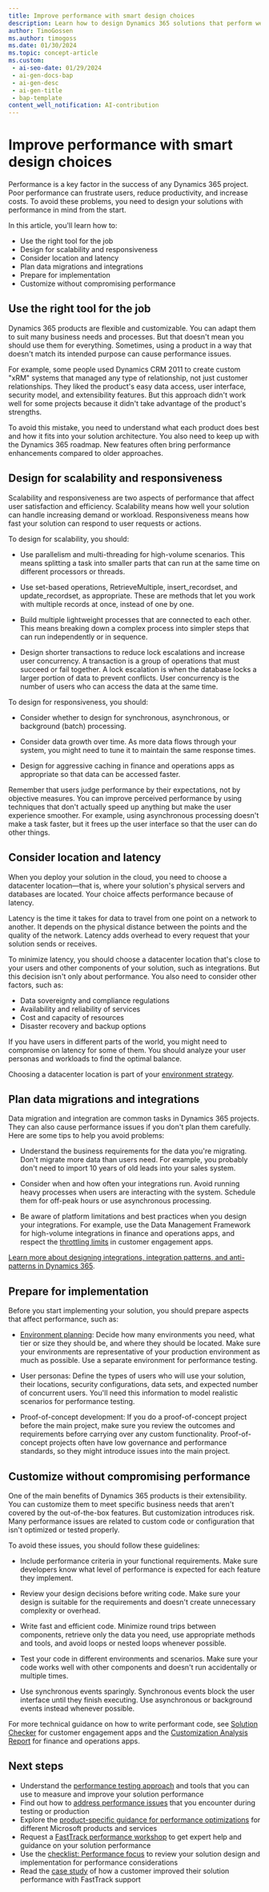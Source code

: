 ```yaml
---
title: Improve performance with smart design choices
description: Learn how to design Dynamics 365 solutions that perform well by using the right tools. Learn how to avoid common mistakes and how to scale for demand.
author: TimoGossen
ms.author: timogoss
ms.date: 01/30/2024
ms.topic: concept-article
ms.custom:
 - ai-seo-date: 01/29/2024
 - ai-gen-docs-bap
 - ai-gen-desc
 - ai-gen-title
 - bap-template
content_well_notification: AI-contribution
---
```


# Improve performance with smart design choices

Performance is a key factor in the success of any Dynamics 365 project. Poor performance can frustrate users, reduce productivity, and increase costs. To avoid these problems, you need to design your solutions with performance in mind from the start.

In this article, you'll learn how to:

- Use the right tool for the job
- Design for scalability and responsiveness
- Consider location and latency
- Plan data migrations and integrations
- Prepare for implementation
- Customize without compromising performance

## Use the right tool for the job

Dynamics 365 products are flexible and customizable. You can adapt them to suit many business needs and processes. But that doesn't mean you should use them for everything. Sometimes, using a product in a way that doesn't match its intended purpose can cause performance issues.

For example, some people used Dynamics CRM 2011 to create custom "xRM" systems that managed any type of relationship, not just customer relationships. They liked the product's easy data access, user interface, security model, and extensibility features. But this approach didn't work well for some projects because it didn't take advantage of the product's strengths.

To avoid this mistake, you need to understand what each product does best and how it fits into your solution architecture. You also need to keep up with the Dynamics 365 roadmap. New features often bring performance enhancements compared to older approaches.

## Design for scalability and responsiveness

Scalability and responsiveness are two aspects of performance that affect user satisfaction and efficiency. Scalability means how well your solution can handle increasing demand or workload. Responsiveness means how fast your solution can respond to user requests or actions.

To design for scalability, you should:

- Use parallelism and multi-threading for high-volume scenarios. This means splitting a task into smaller parts that can run at the same time on different processors or threads.

- Use set-based operations, RetrieveMultiple, insert\_recordset, and update\_recordset, as appropriate. These are methods that let you work with multiple records at once, instead of one by one.

- Build multiple lightweight processes that are connected to each other. This means breaking down a complex process into simpler steps that can run independently or in sequence.

- Design shorter transactions to reduce lock escalations and increase user concurrency. A transaction is a group of operations that must succeed or fail together. A lock escalation is when the database locks a larger portion of data to prevent conflicts. User concurrency is the number of users who can access the data at the same time.

To design for responsiveness, you should:

- Consider whether to design for synchronous, asynchronous, or background (batch) processing.

- Consider data growth over time. As more data flows through your system, you might need to tune it to maintain the same response times.

- Design for aggressive caching in finance and operations apps as appropriate so that data can be accessed faster.

Remember that users judge performance by their expectations, not by objective measures. You can improve perceived performance by using techniques that don't actually speed up anything but make the user experience smoother. For example, using asynchronous processing doesn't make a task faster, but it frees up the user interface so that the user can do other things.

## Consider location and latency

When you deploy your solution in the cloud, you need to choose a datacenter location&mdash;that is, where your solution's physical servers and databases are located. Your choice affects performance because of latency.

Latency is the time it takes for data to travel from one point on a network to another. It depends on the physical distance between the points and the quality of the network. Latency adds overhead to every request that your solution sends or receives.

To minimize latency, you should choose a datacenter location that's close to your users and other components of your solution, such as integrations. But this decision isn't only about performance. You also need to consider other factors, such as:

- Data sovereignty and compliance regulations
- Availability and reliability of services
- Cost and capacity of resources
- Disaster recovery and backup options

If you have users in different parts of the world, you might need to compromise on latency for some of them. You should analyze your user personas and workloads to find the optimal balance.

Choosing a datacenter location is part of your [environment strategy](environment-strategy-overview.md).

## Plan data migrations and integrations

Data migration and integration are common tasks in Dynamics 365 projects. They can also cause performance issues if you don't plan them carefully. Here are some tips to help you avoid problems:

- Understand the business requirements for the data you're migrating. Don't migrate more data than users need. For example, you probably don't need to import 10 years of old leads into your sales system.

- Consider when and how often your integrations run. Avoid running heavy processes when users are interacting with the system. Schedule them for off-peak hours or use asynchronous processing.

- Be aware of platform limitations and best practices when you design your integrations. For example, use the Data Management Framework for high-volume integrations in finance and operations apps, and respect the [throttling limits](/powerapps/developer/data-platform/api-limits) in customer engagement apps.

[Learn more about designing integrations, integration patterns, and anti-patterns in Dynamics 365](integrate-other-solutions.md).

## Prepare for implementation

Before you start implementing your solution, you should prepare aspects that affect performance, such as:

- [Environment planning](environment-strategy-overview.md): Decide how many environments you need, what tier or size they should be, and where they should be located. Make sure your environments are representative of your production environment as much as possible. Use a separate environment for performance testing.

- User personas: Define the types of users who will use your solution, their locations, security configurations, data sets, and expected number of concurrent users. You'll need this information to model realistic scenarios for performance testing.

- Proof-of-concept development: If you do a proof-of-concept project before the main project, make sure you review the outcomes and requirements before carrying over any custom functionality. Proof-of-concept projects often have low governance and performance standards, so they might introduce issues into the main project.

## Customize without compromising performance

One of the main benefits of Dynamics 365 products is their extensibility. You can customize them to meet specific business needs that aren't covered by the out-of-the-box features. But customization introduces risk. Many performance issues are related to custom code or configuration that isn't optimized or tested properly.

To avoid these issues, you should follow these guidelines:

- Include performance criteria in your functional requirements. Make sure developers know what level of performance is expected for each feature they implement.

- Review your design decisions before writing code. Make sure your design is suitable for the requirements and doesn't create unnecessary complexity or overhead.

- Write fast and efficient code. Minimize round trips between components, retrieve only the data you need, use appropriate methods and tools, and avoid loops or nested loops whenever possible.

- Test your code in different environments and scenarios. Make sure your code works well with other components and doesn't run accidentally or multiple times.

- Use synchronous events sparingly. Synchronous events block the user interface until they finish executing. Use asynchronous or background events instead whenever possible.

For more technical guidance on how to write performant code, see [Solution Checker](/powerapps/maker/data-platform/use-powerapps-checker) for customer engagement apps and the [Customization Analysis Report](/dynamics365/fin-ops-core/dev-itpro/dev-tools/customization-analysis-report) for finance and operations apps.

## Next steps

- Understand the [performance testing approach](performing-solution-performance-testing-approach.md) and tools that you can use to measure and improve your solution performance
- Find out how to [address performance issues](performing-solution-address-performance-issues.md) that you encounter during testing or production
- Explore the [product-specific guidance for performance optimizations](performing-solution-product-specific-guidance.md) for different Microsoft products and services
- Request a [FastTrack performance workshop](performing-solution-workshop-strategy.md) to get expert help and guidance on your solution performance
- Use the [checklist: Performance focus](performing-solution-product-checklist.md) to review your solution design and implementation for performance considerations
- Read the [case study](performing-solution-product-case-study.md) of how a customer improved their solution performance with FastTrack support
